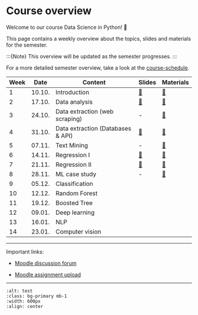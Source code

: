 # Course overview


Welcome to our course Data Science in Python! 👋  

This page contains a weekly overview about the topics, slides and materials for the semester.

:::{Note}
This overview will be updated as the semester progresses.
:::

For a more detailed semester overview, take a look at the [course-schedule](../docs/course-schedule.md). 

|	Week	|	Date	|	Content	|	Slides	|	Materials	|	
|	---	|	---	|	---	|	---	|	---	|	
|	1	|	10.10.	|	Introduction	|	[📑](https://drive.google.com/file/d/1-MhFzAXL9l0z1381-DaqW63GFWsw_epQ/view?usp=sharing)	|	[📁](../weeks/week1.md)	|	
|	2	|	17.10.	|	Data analysis	|	[📑](https://drive.google.com/file/d/1-P-0r1sXlAoEj1CpGKu2JoFQg_0aICR-/view?usp=sharing)	|	[📁](../weeks/week2.md)	|	
|	3	|	24.10.	|	Data extraction (web scraping)	|	 - 	|	[📁](../weeks/week3.md)	|	
|	4	|	31.10.	|	Data extraction (Databases & API)	|	[📑](https://drive.google.com/file/d/1-kn1zRRwU_aXHCkATjUwnn0KfjQ2u6kY/view?usp=sharing)	|	[📁](../weeks/week4.md)	|	
|	5	|	07.11.	|	Text Mining	|	 - 	|	[📁](../weeks/week5.md)	|	
|	6	|	14.11.	|	Regression I	|	[📑](https://drive.google.com/file/d/1-ZfUfZ671sAIsGPhKhvPfG9_mpgOXuro/view?usp=sharing)	|	[📁](../weeks/week6.md)	|	
|	7	|	21.11.	|	Regression II	|	[📑](https://drive.google.com/file/d/1-cGm0I8N0sVjoLRFJrz-4t15PlR_Qy_4/view?usp=sharing)	|	[📁](../weeks/week7.md)	|	
|	8	|	28.11.	|	ML case study 	|	 - 	|	[📁](../weeks/week8.md)	|	
|	9	|	05.12.	|	Classification	|		|		|	
|	10	|	12.12.	|	Random Forest	|		|		|	
|	11	|	19.12.	|	Boosted Tree	|		|		|	
|	12	|	09.01.	|	Deep learning	|		|		|	
|	13	|	16.01.	|	NLP	|		|		|	
|	14	|	23.01.	|	Computer vision	|		|		|			

---

Important links:

- [Moodle discussion forum](https://e-learning.hdm-stuttgart.de/moodle/mod/forum/view.php?id=261274)

- [Moodle assignment upload](https://e-learning.hdm-stuttgart.de/moodle/course/view.php?id=9455#section-2)

---


```{image} ../_static/img/course-overview.png
:alt: text
:class: bg-primary mb-1
:width: 600px
:align: center
```
